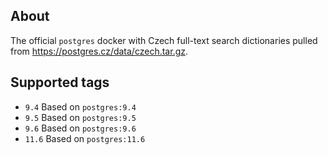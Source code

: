 ## About

The official `postgres` docker with Czech full-text search dictionaries pulled from https://postgres.cz/data/czech.tar.gz.

## Supported tags

* `9.4` Based on `postgres:9.4`
* `9.5` Based on `postgres:9.5`
* `9.6` Based on `postgres:9.6`
* `11.6` Based on `postgres:11.6`
